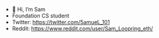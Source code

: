 - 👋 Hi, I’m Sam
- Foundation CS student 
- Twitter: https://twitter.com/5amueL_101
- Reddit: https://www.reddit.com/user/Sam_Loopring_eth/

<!---
Samneek/Samneek is a ✨ special ✨ repository because its `README.md` (this file) appears on your GitHub profile.
You can click the Preview link to take a look at your changes.
--->
